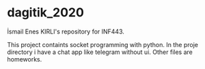 # dagitik_2020

İsmail Enes KIRLI's repository for INF443. 


This project containts socket programming with python.
In the proje directory i have a chat app like telegram without ui.
Other files are homeworks.
